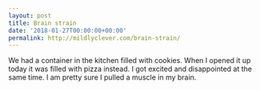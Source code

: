 ```yaml
---
layout: post
title: Brain strain
date: '2018-01-27T00:00:00+00:00'
permalink: http://mildlyclever.com/brain-strain/
---
```

We had a container in the kitchen filled with cookies. When I opened it up today it was filled with pizza instead. I got excited and disappointed at the same time. I am pretty sure I pulled a muscle in my brain.

